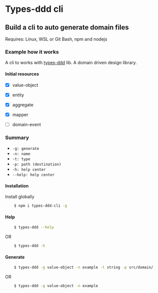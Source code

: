 # Types-ddd cli

## Build a cli to auto generate domain files

Requires: Linux, WSL or Git Bash, npm and nodejs

### Example how it works

A cli to works with [types-ddd](https://www.npmjs.com/package/types-ddd) lib. A domain driven design library.

#### Initial resources

- [x] value-object
- [x] entity
- [x] aggregate
- [x] mapper
- [ ] domain-event


### Summary

- ``` -g: generate ```
- ``` -n: name ```
- ``` -t: type ```
- ``` -p: path (destination) ```
- ``` -h: help center ```
- ``` --help: help center ```

#### Installation 

Install globally

```sh
	$ npm i types-ddd-cli -g
```

#### Help

```sh
	$ types-ddd --help
```

OR

```sh
	$ types-ddd -h
```

#### Generate

```sh
	$ types-ddd -g value-object -n example -t string -p src/domain/
```

OR 

```sh
	$ types-ddd -g value-object -n example
```
